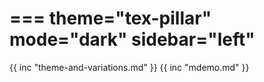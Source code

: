 ===
theme="tex-pillar"
mode="dark"
sidebar="left"
===
{{ inc "theme-and-variations.md" }}
{{ inc "mdemo.md" }}

